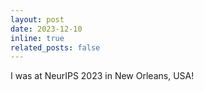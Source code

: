 ```yaml
---
layout: post
date: 2023-12-10
inline: true
related_posts: false
---
```


I was at NeurIPS 2023 in New Orleans, USA!
